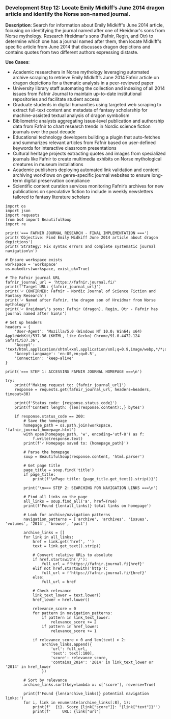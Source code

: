 ### Development Step 12: Locate Emily Midkiff’s June 2014 dragon article and identify the Norse son–named journal.

**Description**: Search for information about Emily Midkiff's June 2014 article, focusing on identifying the journal named after one of Hreidmar's sons from Norse mythology. Research Hreidmar's sons (Fafnir, Regin, and Otr) to determine which one has a journal named after them, then locate Midkiff's specific article from June 2014 that discusses dragon depictions and contains quotes from two different authors expressing distaste.

**Use Cases**:
- Academic researchers in Norse mythology leveraging automated archive scraping to retrieve Emily Midkiff’s June 2014 Fafnir article on dragon depictions for a thematic analysis in a peer-reviewed paper
- University library staff automating the collection and indexing of all 2014 issues from Fafnir Journal to maintain up-to-date institutional repositories and facilitate student access
- Graduate students in digital humanities using targeted web scraping to extract full-text content and metadata of fantasy scholarship for machine-assisted textual analysis of dragon symbolism
- Bibliometric analysts aggregating issue-level publication and authorship data from Fafnir to chart research trends in Nordic science fiction journals over the past decade
- Educational technology developers building a plugin that auto-fetches and summarizes relevant articles from Fafnir based on user-defined keywords for interactive classroom presentations
- Cultural heritage projects extracting quotes and images from specialized journals like Fafnir to create multimedia exhibits on Norse mythological creatures in museum installations
- Academic publishers deploying automated link validation and content archiving workflows on genre-specific journal websites to ensure long-term digital preservation compliance
- Scientific content curation services monitoring Fafnir’s archives for new publications on speculative fiction to include in weekly newsletters tailored to fantasy literature scholars

```
import os
import json
import requests
from bs4 import BeautifulSoup
import re

print('=== FAFNIR JOURNAL RESEARCH - FINAL IMPLEMENTATION ===')
print('Objective: Find Emily Midkiff June 2014 article about dragon depictions')
print('Strategy: Fix syntax errors and complete systematic journal navigation\n')

# Ensure workspace exists
workspace = 'workspace'
os.makedirs(workspace, exist_ok=True)

# The Fafnir journal URL
fafnir_journal_url = 'https://fafnir.journal.fi/'
print(f'Target URL: {fafnir_journal_url}')
print('✓ CONFIRMED: Fafnir - Nordic Journal of Science Fiction and Fantasy Research')
print('✓ Named after Fafnir, the dragon son of Hreidmar from Norse mythology')
print('✓ Hreidmar\'s sons: Fafnir (dragon), Regin, Otr - Fafnir has journal named after him\n')

# Set up headers
headers = {
    'User-Agent': 'Mozilla/5.0 (Windows NT 10.0; Win64; x64) AppleWebKit/537.36 (KHTML, like Gecko) Chrome/91.0.4472.124 Safari/537.36',
    'Accept': 'text/html,application/xhtml+xml,application/xml;q=0.9,image/webp,*/*;q=0.8',
    'Accept-Language': 'en-US,en;q=0.5',
    'Connection': 'keep-alive'
}

print('=== STEP 1: ACCESSING FAFNIR JOURNAL HOMEPAGE ===\n')

try:
    print(f'Making request to: {fafnir_journal_url}')
    response = requests.get(fafnir_journal_url, headers=headers, timeout=30)
    
    print(f'Status code: {response.status_code}')
    print(f'Content length: {len(response.content):,} bytes')
    
    if response.status_code == 200:
        # Save the homepage
        homepage_path = os.path.join(workspace, 'fafnir_journal_homepage.html')
        with open(homepage_path, 'w', encoding='utf-8') as f:
            f.write(response.text)
        print(f'✓ Homepage saved to: {homepage_path}')
        
        # Parse the homepage
        soup = BeautifulSoup(response.content, 'html.parser')
        
        # Get page title
        page_title = soup.find('title')
        if page_title:
            print(f'\nPage title: {page_title.get_text().strip()}')
        
        print('\n=== STEP 2: SEARCHING FOR NAVIGATION LINKS ===\n')
        
        # Find all links on the page
        all_links = soup.find_all('a', href=True)
        print(f'Found {len(all_links)} total links on homepage')
        
        # Look for archive/navigation patterns
        navigation_patterns = ['archive', 'archives', 'issues', 'volumes', '2014', 'browse', 'past']
        
        archive_links = []
        for link in all_links:
            href = link.get('href', '')
            text = link.get_text().strip()
            
            # Convert relative URLs to absolute
            if href.startswith('/'):
                full_url = f'https://fafnir.journal.fi{href}'
            elif not href.startswith('http'):
                full_url = f'https://fafnir.journal.fi/{href}'
            else:
                full_url = href
            
            # Check relevance
            link_text_lower = text.lower()
            href_lower = href.lower()
            
            relevance_score = 0
            for pattern in navigation_patterns:
                if pattern in link_text_lower:
                    relevance_score += 2
                if pattern in href_lower:
                    relevance_score += 1
            
            if relevance_score > 0 and len(text) > 2:
                archive_links.append({
                    'url': full_url,
                    'text': text[:100],
                    'score': relevance_score,
                    'contains_2014': '2014' in link_text_lower or '2014' in href_lower
                })
        
        # Sort by relevance
        archive_links.sort(key=lambda x: x['score'], reverse=True)
        
        print(f'Found {len(archive_links)} potential navigation links:')
        for i, link in enumerate(archive_links[:8], 1):
            print(f'  {i}. Score {link["score"]}: "{link["text"]}"')
            print(f'     URL: {link["url"]
```